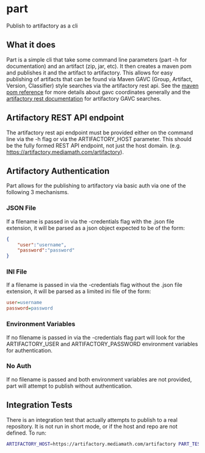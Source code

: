 # part
Publish to artifactory as a cli

## What it does

Part is a simple cli that take some command line parameters (part -h for documentation) and an artifact (zip, jar, etc).  It then creates a maven pom and publishes it and the artifact to artifactory.  This allows for easy publishing of artifacts that can be found via Maven GAVC (Group, Artifact, Version, Classifier) style searches via the artifactory rest api.  See the [maven pom reference](https://maven.apache.org/pom.html) for more details about gavc coordinates generally and the [artifactory rest documentation](https://www.jfrog.com/confluence/display/RTF/Artifactory+REST+API#ArtifactoryRESTAPI-GAVCSearch) for artifactory GAVC searches.

## Artifactory REST API endpoint

The artifactory rest api endpoint must be provided either on the command line via the -h flag or via the ARTIFACTORY_HOST parameter.  This should be the fully formed REST API endpoint, not just the host domain. (e.g. https://artifactory.mediamath.com/artifactory).

## Artifactory Authentication

Part allows for the publishing to artifactory via basic auth via one of the following 3 mechanisms.

### JSON File

If a filename is passed in via the -credentials flag with the .json file extension, it will be parsed as a json object expected to be of the form: 

```json
{ 
	"user":"username", 
	"password":"password"
}
```

### INI File

If a filename is passed in via the -credentials flag without the .json file extension, it will be parsed as a limited ini file of the form: 

```ini
user=username
password=password
```

### Environment Variables

If no filename is passed in via the -credentials flag part will look for the ARTIFACTORY_USER and ARTIFACTORY_PASSWORD environment variables for authentication.

### No Auth

If no filename is passed and both environment variables are not provided, part will attempt to publish without authentication.

## Integration Tests

There is an integration test that actually attempts to publish to a real repository.  It is not run in short mode, or if the host and repo are not defined.  To run: 

```bash
ARTIFACTORY_HOST=https://artifactory.mediamath.com/artifactory PART_TEST_REPO=libs-snapshot-local PART_TEST_CREDENTIALS=$HOME/.ivy2/credentials/artifactory.mediamath.com go test -v
```
